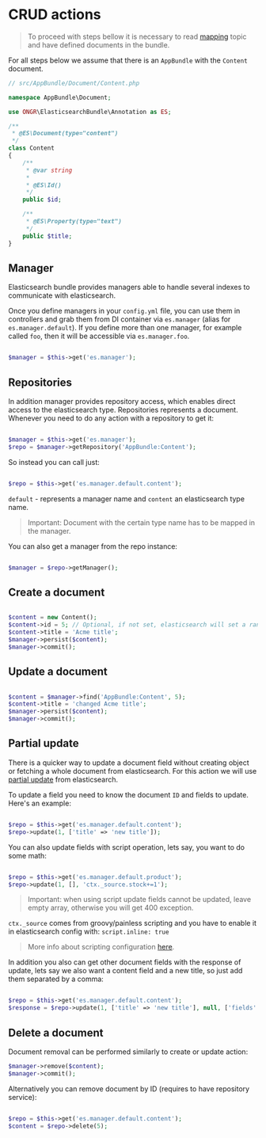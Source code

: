 # CRUD actions

> To proceed with steps bellow it is necessary to read [mapping](mapping.md) topic and have defined documents in the bundle.

For all steps below we assume that there is an `AppBundle` with the `Content` document.

```php
// src/AppBundle/Document/Content.php

namespace AppBundle\Document;

use ONGR\ElasticsearchBundle\Annotation as ES;

/**
 * @ES\Document(type="content")
 */
class Content
{
    /**
     * @var string
     *
     * @ES\Id()
     */
    public $id;

    /**
     * @ES\Property(type="text")
     */
    public $title;
}
```

## Manager

Elasticsearch bundle provides managers able to handle several indexes to communicate with elasticsearch.

Once you define managers in your `config.yml` file, you can use them in controllers and grab them from DI container via `es.manager` (alias for `es.manager.default`). If you define more than one manager, for example called `foo`, then it will be accessible via `es.manager.foo`.

```php

$manager = $this->get('es.manager');

```

## Repositories

In addition manager provides repository access, which enables direct access to the elasticsearch type.  Repositories represents a document. Whenever you need to do any action with a repository to get it:

```php

$manager = $this->get('es.manager');
$repo = $manager->getRepository('AppBundle:Content');

```

So instead you can call just:

```php

$repo = $this->get('es.manager.default.content');

```

`default` - represents a manager name and `content` an elasticsearch type name.

> Important: Document with the certain type name has to be mapped in the manager.

You can also get a manager from the repo instance:

```php

$manager = $repo->getManager();

```

## Create a document

```php

$content = new Content();
$content->id = 5; // Optional, if not set, elasticsearch will set a random.
$content->title = 'Acme title';
$manager->persist($content);
$manager->commit();

```

## Update a document

```php

$content = $manager->find('AppBundle:Content', 5);
$content->title = 'changed Acme title';
$manager->persist($content);
$manager->commit();

```

## Partial update

There is a quicker way to update a document field without creating object or fetching a whole document from elasticsearch. For this action we will use [partial update](https://www.elastic.co/guide/en/elasticsearch/guide/current/partial-updates.html) from elasticsearch.

To update a field you need to know the document `ID` and fields to update. Here's an example:

```php

$repo = $this->get('es.manager.default.content');
$repo->update(1, ['title' => 'new title']);

```

You can also update fields with script operation, lets say, you want to do some math:


```php

$repo = $this->get('es.manager.default.product');
$repo->update(1, [], 'ctx._source.stock+=1');

```
> Important: when using script update fields cannot be updated, leave empty array, otherwise you will get 400 exception.

`ctx._source` comes from groovy/painless scripting and you have to enable it in elasticsearch config with: `script.inline: true`
> More info about scripting configuration [here](https://www.elastic.co/guide/en/elasticsearch/reference/current/modules-scripting.html).


In addition you also can get other document fields with the response of update, lets say we also want a content field and a new title, so just add them separated by a comma:


```php

$repo = $this->get('es.manager.default.content');
$response = $repo->update(1, ['title' => 'new title'], null, ['fields' => 'title,content']);

```


## Delete a document

Document removal can be performed similarly to create or update action:

```php
$manager->remove($content);
$manager->commit();
```

Alternatively you can remove document by ID (requires to have repository service):

```php

$repo = $this->get('es.manager.default.content');
$content = $repo->delete(5);

```
